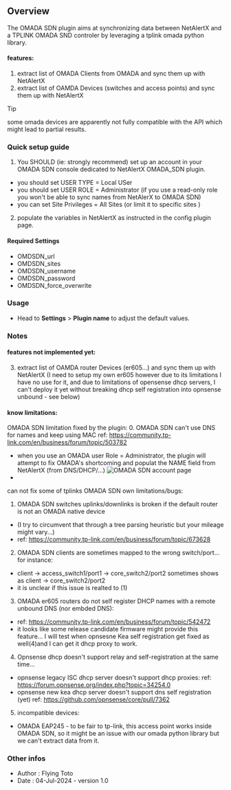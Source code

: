 ## Overview

The OMADA SDN plugin aims at synchronizing data between NetAlertX and a TPLINK OMADA SND controler by leveraging a tplink omada python library.
#### features:
1. extract list of OMADA Clients from OMADA and sync them up with NetAlertX
2. extract list of OAMDA Devices (switches and access points) and sync them up with NetAlertX

> [!TIP]
> some omada devices are apparently not fully compatible with the API which might lead to partial results.

### Quick setup guide

1. You SHOULD (ie: strongly recommend) set up an account in your OMADA SDN console dedicated to NetAlertX OMADA_SDN plugin.
- you should set  USER TYPE = Local USer
- you should set  USER ROLE = Administrator  (if you use a read-only role you won't be able to sync names from NetAlerX to OMADA SDN)
- you can set  Site Privileges = All Sites (or limit it to specific sites )

2. populate the variables in NetAlertX as instructed in the config plugin page.




#### Required Settings

- OMDSDN_url
- OMDSDN_sites
- OMDSDN_username
- OMDSDN_password
- OMDSDN_force_overwrite


### Usage

- Head to **Settings** > **Plugin name** to adjust the default values.

### Notes

#### features not implemented yet:
3. extract list of OAMDA router Devices (er605...) and sync them up with NetAlertX 
(I need to setup my own er605 however due to its limitations I have no use for it, and due to limitations of opensense dhcp servers, I can't deploy it yet without breaking dhcp self registration into opnsense unbound - see below)
 
#### know limitations:
OMADA SDN limitation fixed by the plugin:
0. OMADA SDN can't use DNS for names and keep using MAC ref: https://community.tp-link.com/en/business/forum/topic/503782
- when you use an OMADA user Role =  Administrator, the plugin will attempt to fix OMADA's shortcoming and populat the NAME field from NetAlertX (from DNS/DHCP/...)
![OMADA SDN account page](Oamadaomada_sdn_imp.png)
- 

can not fix some of tplinks OMADA SDN own limitations/bugs:
1. OMADA SDN switches uplinks/downlinks is broken if the default router is not an OMADA native device 
- (I try to circumvent that through a tree parsing heuristic but your mileage might vary...)
- ref: https://community.tp-link.com/en/business/forum/topic/673628
2.  OMADA SDN clients are sometimes mapped to the wrong switch/port... for instance:
- client -> access_switch1/port1 -> core_switch2/port2 sometimes shows as client -> core_switch2/port2 
- it is unclear if this issue is realted to (1)
3. OMADA er605 routers do not self register DHCP names with a remote unbound DNS (nor embded DNS):
- ref:  https://community.tp-link.com/en/business/forum/topic/542472
- it looks like some release candidate firmware might provide this feature... I will test when opnsesne Kea self registration get fixed as well(4)and I can get it dhcp proxy to work.
4. Opnsense dhcp doesn't support relay and self-registration at the same time...
- opnsense legacy ISC dhcp server doesn't support dhcp  proxies:  ref: https://forum.opnsense.org/index.php?topic=34254.0 
- opnsense new kea dhcp server doesn't support dns self registration (yet) ref: https://github.com/opnsense/core/pull/7362
5. incompatible devices: 
- OMADA EAP245 - to be fair to tp-link, this access point works inside OMADA SDN, so it might be an issue with our omada python library but we can't extract data from it.




### Other infos

- Author : Flying Toto
- Date : 04-Jul-2024 - version 1.0
